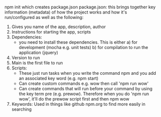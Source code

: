 npm init which creates package.json
package.json: this brings together key information (metadata) of how the project works and how it's run/configured
as well as the following:

1. Gives you name of the app, description, author
2. Instructions for starting the app, scripts
3. Dependencies:
    - you need to install these dependencies. This is either 
    a) for development (mocha e.g. unit tests)
    b) for compilation to run the application (jquery)
4. Version to run
5. Main is the first file to run
7. Scripts: 
    - These just run tasks when you write the command npm and you add an associated key word (e.g. npm start) 
    - Can create custom commands e.g. wow then call 'npm run wow'
    - Can create commands that will run before your command by using the key term pre (e.g. prewow). Therefore when you 
    do 'npm run wow', it'll do the prewow script first and then npm wow
8. Keywords: Used in things like github npm.org to find more easily in searching